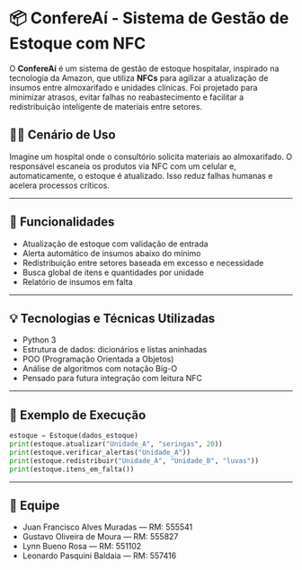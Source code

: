 
# 📦 ConfereAí - Sistema de Gestão de Estoque com NFC

O **ConfereAí** é um sistema de gestão de estoque hospitalar, inspirado na tecnologia da Amazon, que utiliza **NFCs** para agilizar a atualização de insumos entre almoxarifado e unidades clínicas. Foi projetado para minimizar atrasos, evitar falhas no reabastecimento e facilitar a redistribuição inteligente de materiais entre setores.

## 👨‍⚕️ Cenário de Uso

Imagine um hospital onde o consultório solicita materiais ao almoxarifado. O responsável escaneia os produtos via NFC com um celular e, automaticamente, o estoque é atualizado. Isso reduz falhas humanas e acelera processos críticos.

---

## 🧠 Funcionalidades

- Atualização de estoque com validação de entrada
- Alerta automático de insumos abaixo do mínimo
- Redistribuição entre setores baseada em excesso e necessidade
- Busca global de itens e quantidades por unidade
- Relatório de insumos em falta

---

## 💡 Tecnologias e Técnicas Utilizadas

- Python 3
- Estrutura de dados: dicionários e listas aninhadas
- POO (Programação Orientada a Objetos)
- Análise de algoritmos com notação Big-O
- Pensado para futura integração com leitura NFC

---

## 🧪 Exemplo de Execução

```python
estoque = Estoque(dados_estoque)
print(estoque.atualizar("Unidade_A", "seringas", 20))
print(estoque.verificar_alertas("Unidade_A"))
print(estoque.redistribuir("Unidade_A", "Unidade_B", "luvas"))
print(estoque.itens_em_falta())
```

---

## 👥 Equipe

- Juan Francisco Alves Muradas — RM: 555541
- Gustavo Oliveira de Moura — RM: 555827
- Lynn Bueno Rosa — RM: 551102
- Leonardo Pasquini Baldaia — RM: 557416